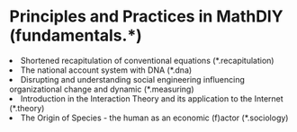 # Principles and Practices in MathDIY (fundamentals.*)
<li>Shortened recapitulation of conventional equations (*.recapitulation)</li>
<li>The national account system with DNA (*.dna)</li>
<li>Disrupting and understanding social engineering influencing organizational change and dynamic (*.measuring)</li>
<li>Introduction in the Interaction Theory and its application to the Internet (*.theory)</li>
<li>The Origin of Species - the human as an economic (f)actor (*.sociology)</li>
